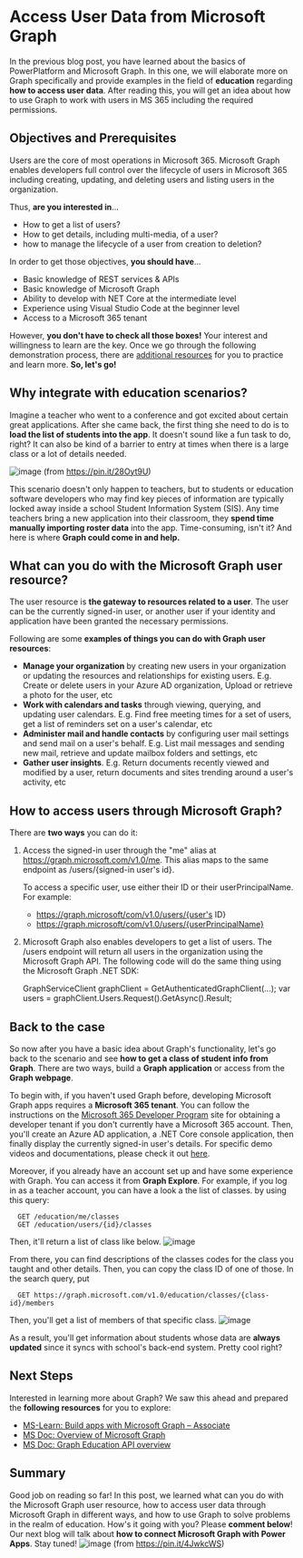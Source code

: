 # Access User Data from Microsoft Graph

In the previous blog post, you have learned about the basics of PowerPlatform and Microsoft Graph. In this one, we will elaborate more on Graph specifically and provide examples in the field of **education** regarding **how to access user data**. After reading this, you will get an idea about how to use Graph to work with users in MS 365 including the required permissions.

## Objectives and Prerequisites
Users are the core of most operations in Microsoft 365. Microsoft Graph enables developers full control over the lifecycle of users in Microsoft 365 including creating, updating, and deleting users and listing users in the organization. 

Thus, **are you interested in**... 
* How to get a list of users?
* How to get details, including multi-media, of a user?
* how to manage the lifecycle of a user from creation to deletion?

In order to get those objectives, **you should have**...
* Basic knowledge of REST services & APIs
* Basic knowledge of Microsoft Graph
* Ability to develop with NET Core at the intermediate level
* Experience using Visual Studio Code at the beginner level
* Access to a Microsoft 365 tenant

However, **you don't have to check all those boxes!** Your interest and willingness to learn are the key. Once we go through the following demonstration process, there are [additional resources](https://docs.microsoft.com/en-gb/learn/paths/m365-msgraph-associate/) for you to practice and learn more. **So, let's go!**


## Why integrate with education scenarios?
Imagine a teacher who went to a conference and got excited about certain great applications. After she came back, the first thing she need to do is to **load the list of students into the app**. It doesn't sound like a fun task to do, right? It can also be kind of a barrier to entry at times when there is a large class or a lot of details needed. 

![image](https://user-images.githubusercontent.com/49314681/168432737-4a7e439f-0c96-4b79-ae26-a036b1ab507e.png)
(from https://pin.it/28Oyt9U)

This scenario doesn't only happen to teachers, but to students or education software developers who may find key pieces of information are typically locked away inside a school Student Information System (SIS). Any time teachers bring a new application into their classroom, they **spend time manually importing roster data** into the app. Time-consuming, isn't it? And here is where **Graph could come in and help.** 

## What can you do with the Microsoft Graph user resource?
The user resource is **the gateway to resources related to a user**. The user can be the currently signed-in user, or another user if your identity and application have been granted the necessary permissions.

Following are some **examples of things you can do with Graph user resources**:
* **Manage your organization** by creating new users in your organization or updating the resources and relationships for existing users. E.g. Create or delete users in your Azure AD organization, Upload or retrieve a photo for the user, etc
* **Work with calendars and tasks** through viewing, querying, and updating user calendars. E.g. Find free meeting times for a set of users, get a list of reminders set on a user's calendar, etc
* **Administer mail and handle contacts** by configuring user mail settings and send mail on a user's behalf. E.g. List mail messages and sending new mail, retrieve and update mailbox folders and settings, etc
* **Gather user insights**. E.g. Return documents recently viewed and modified by a user, return documents and sites trending around a user's activity, etc

## How to access users through Microsoft Graph?
There are **two ways** you can do it:
1. Access the signed-in user through the "me" alias at https://graph.microsoft.com/v1.0/me. This alias maps to the same endpoint as /users/{signed-in user's id}.

      To access a specific user, use either their ID or their userPrincipalName. For example:
      * https://graph.microsoft/com/v1.0/users/{user's ID}
      * https://graph.microsoft/com/v1.0/users/{userPrincipalName}

2. Microsoft Graph also enables developers to get a list of users. The /users endpoint will return all users in the organization using the Microsoft Graph API. The following code will do the same thing using the Microsoft Graph .NET SDK:

      GraphServiceClient graphClient = GetAuthenticatedGraphClient(...);
      var users = graphClient.Users.Request().GetAsync().Result;
      
## Back to the case
So now after you have a basic idea about Graph's functionality, let's go back to the scenario and see **how to get a class of student info from Graph**. There are two ways, build a **Graph application** or access from the **Graph webpage**. 

To begin with, if you haven't used Graph before, developing Microsoft Graph apps requires a **Microsoft 365 tenant**. You can follow the instructions on the [Microsoft 365 Developer Program](https://developer.microsoft.com/microsoft-365/dev-program) site for obtaining a developer tenant if you don't currently have a Microsoft 365 account. Then, you'll create an Azure AD application, a .NET Core console application, then finally display the currently signed-in user's details. For specific demo videos and documentations, please check it out [here](https://docs.microsoft.com/en-gb/learn/modules/msgraph-access-user-data/3-exercise-reading-users).

Moreover, if you already have an account set up and have some experience with Graph. You can access it from **Graph Explore**. For example, if you log in as a teacher account, you can have a look a the list of classes. by using this query: 

      GET /education/me/classes
      GET /education/users/{id}/classes
      
Then, it'll return a list of class like below. 
![image](https://user-images.githubusercontent.com/49314681/168429511-5298b328-e5c7-4a8a-966a-ad38ea8f7dd9.png)

From there, you can find descriptions of the classes codes for the class you taught and other details. Then, you can copy the class ID of one of those. In the search query, put 

      GET https://graph.microsoft.com/v1.0/education/classes/{class-id}/members

Then, you'll get a list of members of that specific class.
![image](https://user-images.githubusercontent.com/49314681/168430376-c6b5303c-797f-4b44-842d-0b7b211dc2a4.png)

As a result, you'll get information about students whose data are **always updated** since it syncs with school's back-end system. Pretty cool right?
## Next Steps
Interested in learning more about Graph? We saw this ahead and prepared the **following resources** for you to explore:

* [MS-Learn: Build apps with Microsoft Graph – Associate](https://docs.microsoft.com/en-gb/learn/paths/m365-msgraph-associate/)
* [MS Doc: Overview of Microsoft Graph](https://docs.microsoft.com/en-us/graph/overview)
* [MS Doc: Graph Education API overview](https://docs.microsoft.com/en-us/graph/education-concept-overview)

## Summary
Good job on reading so far! In this post, we learned what can you do with the Microsoft Graph user resource, how to access user data through Microsoft Graph in different ways, and how to use Graph to solve problems in the realm of education. How's it going with you? Please **comment below**! Our next blog will talk about **how to connect Microsoft Graph with Power Apps**. Stay tuned!
![image](https://user-images.githubusercontent.com/49314681/171875194-48de3bfe-5dd7-49ac-9513-c0ca81b09760.png)
(from https://pin.it/4JwkcWS)



